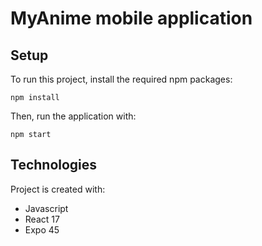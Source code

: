 # MyAnime mobile application

## Setup

To run this project, install the required npm packages:

```
npm install
```

Then, run the application with:

```
npm start
```

## Technologies

Project is created with:

- Javascript
- React 17
- Expo 45
